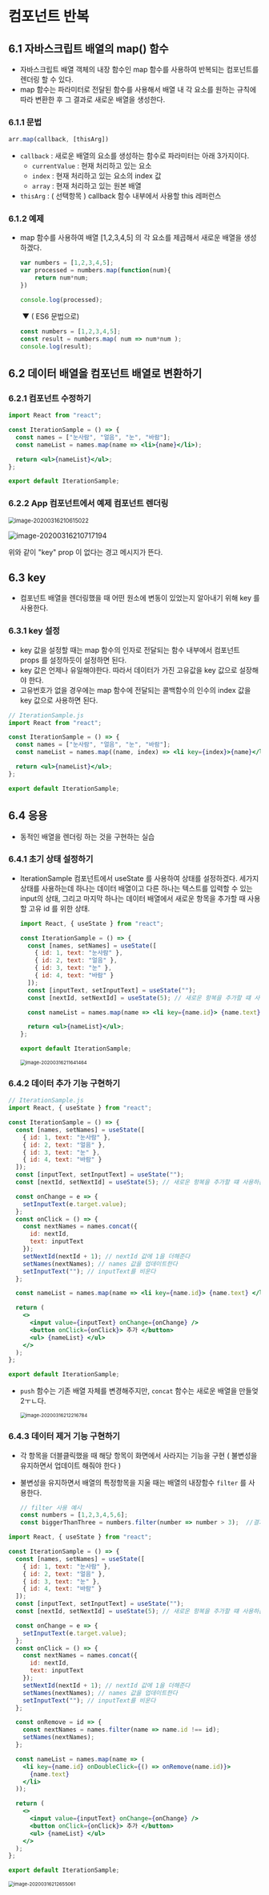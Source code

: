 # 컴포넌트 반복 



## 6.1 자바스크립트 배열의 map() 함수 

- 자바스크립트 배열 객체의 내장 함수인 map 함수를 사용하여 반복되는 컴포넌트를 렌더링 할 수 있다.
- map 함수는 파라미터로 전달된 함수를 사용해서 배열 내 각 요소를 원하는 규칙에 따라 변환한 후 그 결과로 새로운 배열을 생성한다.  



### 6.1.1 문법 

```jsx
arr.map(callback, [thisArg])
```

- `callback` : 새로운 배열의 요소를 생성하는 함수로 파라미터는 아래 3가지이다. 
  - `currentValue` : 현재 처리하고 있는 요소 
  - `index` : 현재 처리하고 있는 요소의 index 값 
  - `array` : 현재 처리하고 있는 원본 배열 
- `thisArg` : ( 선택항목 ) callback 함수 내부에서 사용할 this 레퍼런스 



### 6.1.2 예제 

- map 함수를 사용하여 배열 [1,2,3,4,5] 의 각 요소를 제곱해서 새로운 배열을 생성하겠다. 

  ```jsx
  var numbers = [1,2,3,4,5]; 
  var processed = numbers.map(function(num){
      return num*num;
  })
  
  console.log(processed); 
  ```

  ​																				▼ ( ES6 문법으로)

  ```jsx
  const numbers = [1,2,3,4,5]; 
  const result = numbers.map( num => num*num );
  console.log(result); 
  ```

  

## 6.2 데이터 배열을 컴포넌트 배열로 변환하기 

### 6.2.1 컴포넌트 수정하기 

```jsx
import React from "react";

const IterationSample = () => {
  const names = ["눈사람", "얼음", "눈", "바람"];
  const nameList = names.map(name => <li>{name}</li>);

  return <ul>{nameList}</ul>;
};

export default IterationSample;
```



### 6.2.2 App 컴포넌트에서 예제 컴포넌트 렌더링 

<img src="images/image-20200316210615022.png" alt="image-20200316210615022" style="zoom: 80%;" />

![image-20200316210717194](images/image-20200316210717194.png)

위와 같이 "key" prop 이 없다는 경고 메시지가 뜬다. 



## 6.3 key 

- 컴포넌트 배열을 렌더링했을 때 어떤 원소에 변동이 있었는지 알아내기 위해 key 를 사용한다. 



### 6.3.1 key 설정 

- key 값을 설정할 때는 map 함수의 인자로 전달되는 함수 내부에서 컴포넌트 props 를 설정하듯이 설정하면 된다. 
-  key 값은 언제나 유일해야한다.  따라서 데이터가 가진 고유값을 key 값으로 설장해야 한다. 
- 고유번호가 없을 경우에는 map 함수에 전달되는 콜백함수의 인수의 index 값을 key 값으로 사용하면 된다. 

```jsx
// IterationSample.js 
import React from "react";

const IterationSample = () => {
  const names = ["눈사람", "얼음", "눈", "바람"];
  const nameList = names.map((name, index) => <li key={index}>{name}</li>);

  return <ul>{nameList}</ul>;
};

export default IterationSample;
```



## 6.4 응용 

- 동적인 배열을 렌더링 하는 것을 구현하는 실습 

### 6.4.1 초기 상태 설정하기 

- IterationSample 컴포넌트에서 useState 를 사용하여 상태를 설정하겠다. 세가지 상태를 사용하는데 하나는 데이터 배열이고 다른 하나는 텍스트를 입력할 수 있는 input의 상태, 그리고 마지막 하나는 데이터 배열에서 새로운 항목을 추가할 때 사용할 고유 id 를 위한 상태. 

  ```jsx
  import React, { useState } from "react";
  
  const IterationSample = () => {
    const [names, setNames] = useState([
      { id: 1, text: "눈사람" },
      { id: 2, text: "얼음" },
      { id: 3, text: "눈" },
      { id: 4, text: "바람" }
    ]);
    const [inputText, setInputText] = useState("");
    const [nextId, setNextId] = useState(5); // 새로운 항복을 추가할 떄 사용하는 id
  
    const nameList = names.map(name => <li key={name.id}> {name.text} </li>);
  
    return <ul>{nameList}</ul>;
  };
  
  export default IterationSample;
  ```

  <img src="images/image-20200316211641464.png" alt="image-20200316211641464" style="zoom:67%;" />



### 6.4.2 데이터 추가 기능 구현하기 

```jsx
// IterationSample.js 
import React, { useState } from "react";

const IterationSample = () => {
  const [names, setNames] = useState([
    { id: 1, text: "눈사람" },
    { id: 2, text: "얼음" },
    { id: 3, text: "눈" },
    { id: 4, text: "바람" }
  ]);
  const [inputText, setInputText] = useState("");
  const [nextId, setNextId] = useState(5); // 새로운 항복을 추가할 떄 사용하는 id

  const onChange = e => {
    setInputText(e.target.value);
  };
  const onClick = () => {
    const nextNames = names.concat({
      id: nextId,
      text: inputText
    });
    setNextId(nextId + 1); // nextId 값에 1을 더해준다
    setNames(nextNames); // names 값을 업데이트한다
    setInputText(""); // inputText를 비운다
  };

  const nameList = names.map(name => <li key={name.id}> {name.text} </li>);

  return (
    <>
      <input value={inputText} onChange={onChange} />
      <button onClick={onClick}> 추가 </button>
      <ul> {nameList} </ul>
    </>
  );
};

export default IterationSample;
```

- `push` 함수는 기존 배열 자체를 변경해주지만, `concat` 함수는 새로운 배열을 만들엊2ㅜㄴ다. 

  <img src="images/image-20200316212216784.png" alt="image-20200316212216784" style="zoom:67%;" />



### 6.4.3 데이터 제거 기능 구현하기 

- 각 항목을 더블클릭했을 때 해당 항목이 화면에서 사라지는 기능을 구현 ( 불변성을 유지하면서 업데이트 해줘야 한다 ) 

- 불변성을 유지하면서 배열의 특정항목을 지울 때는 배열의 내장함수 `filter` 를 사용한다. 

  ```jsx
  // filter 사용 예시 
  const numbers = [1,2,3,4,5,6]; 
  const biggerThanThree = numbers.filter(number => number > 3);  //결과 : [4,5,6]
  ```

  

```jsx
import React, { useState } from "react";

const IterationSample = () => {
  const [names, setNames] = useState([
    { id: 1, text: "눈사람" },
    { id: 2, text: "얼음" },
    { id: 3, text: "눈" },
    { id: 4, text: "바람" }
  ]);
  const [inputText, setInputText] = useState("");
  const [nextId, setNextId] = useState(5); // 새로운 항복을 추가할 떄 사용하는 id

  const onChange = e => {
    setInputText(e.target.value);
  };
  const onClick = () => {
    const nextNames = names.concat({
      id: nextId,
      text: inputText
    });
    setNextId(nextId + 1); // nextId 값에 1을 더해준다
    setNames(nextNames); // names 값을 업데이트한다
    setInputText(""); // inputText를 비운다
  };

  const onRemove = id => {
    const nextNames = names.filter(name => name.id !== id);
    setNames(nextNames);
  };

  const nameList = names.map(name => (
    <li key={name.id} onDoubleClick={() => onRemove(name.id)}>
      {name.text}
    </li>
  ));

  return (
    <>
      <input value={inputText} onChange={onChange} />
      <button onClick={onClick}> 추가 </button>
      <ul> {nameList} </ul>
    </>
  );
};

export default IterationSample;

```

<img src="images/image-20200316212655061.png" alt="image-20200316212655061" style="zoom:67%;" />